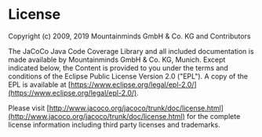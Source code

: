 License
=======

Copyright (c) 2009, 2019 Mountainminds GmbH & Co. KG and Contributors

The JaCoCo Java Code Coverage Library and all included documentation is made
available by Mountainminds GmbH & Co. KG, Munich. Except indicated below, the
Content is provided to you under the terms and conditions of the Eclipse Public
License Version 2.0 ("EPL"). A copy of the EPL is available at
[https://www.eclipse.org/legal/epl-2.0/](https://www.eclipse.org/legal/epl-2.0/).

Please visit
[http://www.jacoco.org/jacoco/trunk/doc/license.html](http://www.jacoco.org/jacoco/trunk/doc/license.html)
for the complete license information including third party licenses and trademarks.
